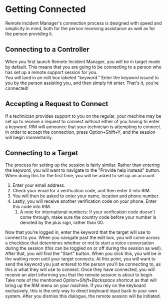 # Getting Connected
Remote Incident Manager's connection process is designed with speed and simplicity in mind, both for the person receiving assistance as well as for the person providing it.
## Connecting to a Controller
When you first launch Remote Incident Manager, you will be in target mode by default. This means that you are going to be connecting to a person who has set up a remote support session for you.  
You will land in an edit box labeled "keyword." Enter the keyword issued to you by the person assisting you, and then simply hit enter. That's it, you're connected!
## Accepting a Request to Connect
If a technician provides support to you on the regular, your machine may be set up to receive a request to connect without either of you having to enter a keyword. RIM will announce that your technician is attempting to connect. In order to accept the connection, press Option+Shift+Y, and the session will begin momentarily.
## Connecting to a Target
The process for setting up the session is fairly similar. Rather than entering the keyword, you will want to navigate to the "Provide help instead" button. When doing this for the first time, you will be asked to set up an account.
1. Enter your email address.
1. Check your email for a verification code, and then enter it into RIM.
1. You will then be asked to enter your name, location and phone number.
1. Lastly, you will receive another verification code on your phone. Enter this code into RIM.
    1. A note for international numbers: If your verification code doesn't come through, make sure the country code before your number is denoted by the plus sign, rather than 00.
<!-- end -->
Now that you're logged in, enter the keyword that the target will use to connect to you. When you navigate past the edit box, you will come across a checkbox that determines whether or not to start a voice conversation during the session (this can be toggled on or off during the session as well). After that, you will find the "Start" button. When you click this, you will be in the waiting room until your target connects. At this point, you will want to send the keyword you just entered to the person you'll be connecting to, as this is what they will use to connect. Once they have connected, you will receive an alert informing you that the remote session is about to begin. Take note of the mentioned *Option+Shift+Backspace* shortcut as that will bring up the RIM menu on your machine. If you rely on the keyboard exclusively, this is the only way to direct keyboard input back to your own system. After you dismiss this dialogue, the remote session will be initiated.